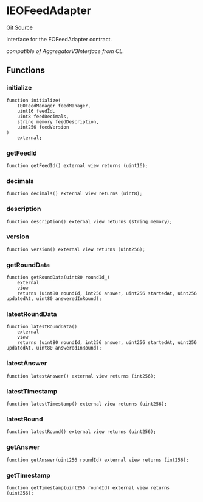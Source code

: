 # IEOFeedAdapter

[Git Source](https://github.com/Eoracle/target-contracts/blob/2a1c0c442230a3038c84f19545812da920182a69/src/adapters/interfaces/IEOFeedAdapter.sol)

Interface for the EOFeedAdapter contract.

_compatible of AggregatorV3Interface from CL._

## Functions

### initialize

```solidity
function initialize(
    IEOFeedManager feedManager,
    uint16 feedId,
    uint8 feedDecimals,
    string memory feedDescription,
    uint256 feedVersion
)
    external;
```

### getFeedId

```solidity
function getFeedId() external view returns (uint16);
```

### decimals

```solidity
function decimals() external view returns (uint8);
```

### description

```solidity
function description() external view returns (string memory);
```

### version

```solidity
function version() external view returns (uint256);
```

### getRoundData

```solidity
function getRoundData(uint80 roundId_)
    external
    view
    returns (uint80 roundId, int256 answer, uint256 startedAt, uint256 updatedAt, uint80 answeredInRound);
```

### latestRoundData

```solidity
function latestRoundData()
    external
    view
    returns (uint80 roundId, int256 answer, uint256 startedAt, uint256 updatedAt, uint80 answeredInRound);
```

### latestAnswer

```solidity
function latestAnswer() external view returns (int256);
```

### latestTimestamp

```solidity
function latestTimestamp() external view returns (uint256);
```

### latestRound

```solidity
function latestRound() external view returns (uint256);
```

### getAnswer

```solidity
function getAnswer(uint256 roundId) external view returns (int256);
```

### getTimestamp

```solidity
function getTimestamp(uint256 roundId) external view returns (uint256);
```
